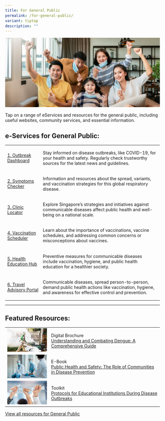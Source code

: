 ```yaml
---
title: For General Public
permalink: /for-general-public/
variant: tiptap
description: ""
---
```

<div class="isomer-image-wrapper"><img alt="" src="/images/general_public_2.png"></div><p>Tap on a range of eServices and resources for the general public, including useful websites, community services, and essential information.</p><h2>e-Services for General Public:</h2><table><tbody><tr><td rowspan="1" colspan="1"><p><a href="/" rel="noopener noreferrer nofollow" target="_blank">1. Outbreak Dashboard</a></p></td><td rowspan="1" colspan="1"><p>Stay informed on disease outbreaks, like COVID-19, for your health and safety. Regularly check trustworthy sources for the latest news and guidelines.</p></td></tr><tr><td rowspan="1" colspan="1"><p><a href="/" rel="noopener noreferrer nofollow" target="_blank">2. Symptoms Checker</a></p></td><td rowspan="1" colspan="1"><p>Information and resources about the spread, variants, and vaccination strategies for this global respiratory disease.</p></td></tr><tr><td rowspan="1" colspan="1"><p><a href="/" rel="noopener noreferrer nofollow" target="_blank">3. Clinic Locator</a></p></td><td rowspan="1" colspan="1"><p>Explore Singapore’s strategies and initiatives against communicable diseases affect public health and well-being on a national scale.</p></td></tr><tr><td rowspan="1" colspan="1"><p><a href="" rel="noopener noreferrer nofollow" target="_blank">4. Vaccination Scheduler</a></p></td><td rowspan="1" colspan="1"><p>Learn about the importance of vaccinations, vaccine schedules, and addressing common concerns or misconceptions about vaccines.</p></td></tr><tr><td rowspan="1" colspan="1"><p><a href="/" rel="noopener noreferrer nofollow" target="_blank">5. Health Education Hub</a></p></td><td rowspan="1" colspan="1"><p>Preventive measures for communicable diseases include vaccination, hygiene, and public health education for a healthier society.</p></td></tr><tr><td rowspan="1" colspan="1"><p><a href="/" rel="noopener noreferrer nofollow" target="_blank">6. Travel Advisory Portal</a></p></td><td rowspan="1" colspan="1"><p>Communicable diseases, spread person-to-person, demand public health actions like vaccination, hygiene, and awareness for effective control and prevention.</p></td></tr></tbody></table><hr><h2>Featured Resources:</h2><table><tbody><tr><td rowspan="1" colspan="1"><div class="isomer-image-wrapper"><img alt="" src="/images/r2.png"></div></td><td rowspan="1" colspan="1"><p>Digital Brochure<br><a href="" rel="noopener noreferrer nofollow" target="_blank">Understanding and Combating Dengue: A Comprehensive Guide</a></p></td></tr><tr><td rowspan="1" colspan="1"><div class="isomer-image-wrapper"><img alt="" src="/images/r3.png"></div></td><td rowspan="1" colspan="1"><p>E-Book<br><a href="" rel="noopener noreferrer nofollow" target="_blank">Public Health and Safety: The Role of Communities in Disease Prevention</a></p></td></tr><tr><td rowspan="1" colspan="1"><div class="isomer-image-wrapper"><img alt="" src="/images/rc4.png"></div></td><td rowspan="1" colspan="1"><p>Toolkit<br><a href="" rel="noopener noreferrer nofollow" target="_blank">Protocols for Educational Institutions During Disease Outbreaks</a></p></td></tr></tbody></table><p><a href="" rel="noopener noreferrer nofollow" target="_blank">View all resources for General Public</a></p>